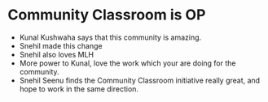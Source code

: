 # Community Classroom is OP

- Kunal Kushwaha says that this community is amazing.
- Snehil made this change
- Snehil also loves MLH
- More power to Kunal, love the work which your are doing for the community.
- Snehil Seenu finds the Community Classroom initiative really great, and hope to work in the same direction.
